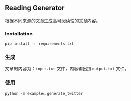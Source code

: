 ## Reading Generator

根据不同来源的文章生成高可阅读性的文章内容。

### Installation

```shell
pip install -r requirements.txt
```

### 生成

文章的内容为：`input.txt` 文件，内容输出到 `output.txt` 文件。

### 使用

```shell
python -m examples.generate_twitter
```
